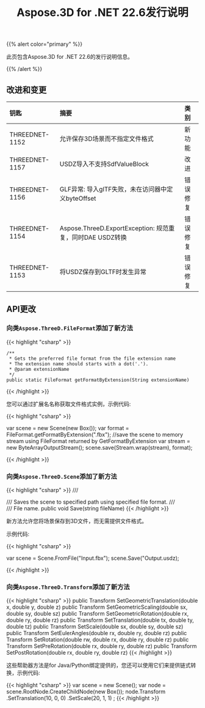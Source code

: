 ﻿---
title: Aspose.3D for .NET 22.6发行说明
type: docs
weight: 7
url: /zh/net/aspose-3d-for-net-22-6-release-notes/
description: Aspose.3D for .NET 22.6的发行说明。
---
{{% alert color="primary" %}}

此页包含Aspose.3D for .NET 22.6的发行说明信息。

{{% /alert %}}
## **改进和变更**

|**钥匙**|**摘要**|**类别**|
|:- |:- |:- |
|THREEDNET-1152 |允许保存3D场景而不指定文件格式|新功能|
|THREEDNET-1157 |USDZ导入不支持SdfValueBlock|改进|
|THREEDNET-1156 |GLF异常: 导入glTF失败，未在访问器中定义byteOffset|错误修复|
|THREEDNET-1154 |Aspose.ThreeD.ExportException: 规范重复，同时DAE USDZ转换|错误修复|
|THREEDNET-1153 |将USDZ保存到GLTF时发生异常|错误修复|



## API更改 ##



### 向类`Aspose.ThreeD.FileFormat`添加了新方法

{{< highlight "csharp" >}}

    /**
     * Gets the preferred file format from the file extension name
     * The extension name should starts with a dot('.').
     * @param extensionName 
     */
    public static FileFormat getFormatByExtension(String extensionName)

{{< /highlight >}}

您可以通过扩展名名称获取文件格式实例，示例代码:

{{< highlight "csharp" >}}

var scene = new Scene(new Box());
var format = FileFormat.getFormatByExtension(".fbx");
//save the scene to memory stream using FileFormat returned by GetFormatByExtension
var stream = new ByteArrayOutputStream();
scene.save(Stream.wrap(stream), format);


{{< /highlight >}}



### 向类`Aspose.ThreeD.Scene`添加了新方法

{{< highlight "csharp" >}}
        /// <summary>
        /// Saves the scene to specified path using specified file format.
        /// </summary>
        /// <param name="fileName">File name.</param>
        public void Save(string fileName)
{{< /highlight >}}

新方法允许您将场景保存到3D文件，而无需提供文件格式。

示例代码:

{{< highlight "csharp" >}}

var scene = Scene.FromFile("Input.fbx");
scene.Save("Output.usdz);

{{< /highlight >}}


### 向类`Aspose.ThreeD.Transform`添加了新方法

{{< highlight "csharp" >}}
        public Transform SetGeometricTranslation(double x, double y, double z)
        public Transform SetGeometricScaling(double sx, double sy, double sz)
        public Transform SetGeometricRotation(double rx, double ry, double rz)
        public Transform SetTranslation(double tx, double ty, double tz)
        public Transform SetScale(double sx, double sy, double sz)
        public Transform SetEulerAngles(double rx, double ry, double rz)
        public Transform SetRotation(double rw, double rx, double ry, double rz)
        public Transform SetPreRotation(double rx, double ry, double rz)
        public Transform SetPostRotation(double rx, double ry, double rz)
{{< /highlight >}}

这些帮助器方法是for Java/Python绑定提供的，您还可以使用它们来提供链式转换，示例代码:


{{< highlight "csharp" >}}
        var scene = new Scene();
        var node = scene.RootNode.CreateChildNode(new Box());
        node.Transform
                .SetTranslation(10, 0, 0)
                .SetScale(20, 1, 1)
        ;
{{< /highlight >}}
